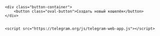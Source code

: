 <!DOCTYPE html>
<html lang="en">
<head>
    <meta charset="UTF-8">
    <title>Title</title>
        <style>
        body {
    display: flex;
    justify-content: center;
    align-items: center;
    height: 100vh;
    margin: 0;
    background-color: var(--tg-theme-bg-color)
}

.button-container {
    text-align: center;
}

.oval-button {
    background-color: var(--tg-theme-bg-color);
    color: var(--tg-theme-text-color);
    border: none;
    padding: 15px 30px;
    text-align: center;
    text-decoration: none;
    display: inline-block;
    font-size: 16px;
    border-radius: 25px;
    transition: background-color 0.3s, transform 0.2s;
    cursor: pointer;
}

.oval-button:hover {
    background-color: #45a049;
    transform: scale(1.05);
}
    </style>

</head>
<body>


    <div class="button-container">
        <button class="oval-button">Создать новый кошелёк</button>
    </div>


    <script src="https://telegram.org/js/telegram-web-app.js"></script>
</body>
</html>
